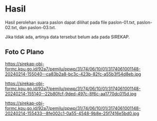 # Hasil

Hasil perolehan suara paslon dapat dilihat pada file paslon-01.txt, paslon-02.txt, dan paslon-03.txt.

Jika tidak ada, artinya data tersebut belum ada pada SIREKAP.

## Foto C Plano

https://sirekap-obj-formc.kpu.go.id/92a7/pemilu/ppwp/31/74/06/10/01/3174061001148-20240214-155040--ca83b2a8-bc3c-423b-82fc-a55b3f54d8eb.jpg

https://sirekap-obj-formc.kpu.go.id/92a7/pemilu/ppwp/31/74/06/10/01/3174061001148-20240214-155140--22b80fcf-9ded-497c-8f6c-aa1770dc015d.jpg

https://sirekap-obj-formc.kpu.go.id/92a7/pemilu/ppwp/31/74/06/10/01/3174061001148-20240214-155433--8fe002c1-0a55-4548-9b8e-25f7416e5bd0.jpg
